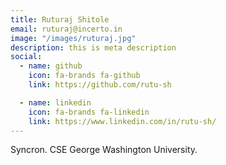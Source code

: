 ```yaml
---
title: Ruturaj Shitole
email: ruturaj@incerto.in
image: "/images/ruturaj.jpg"
description: this is meta description
social:
  - name: github
    icon: fa-brands fa-github
    link: https://github.com/rutu-sh

  - name: linkedin
    icon: fa-brands fa-linkedin
    link: https://www.linkedin.com/in/rutu-sh/
---
```


Syncron. 
CSE George Washington University.
